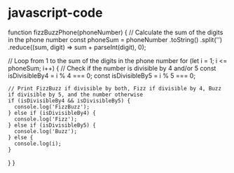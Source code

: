 # javascript-code
function fizzBuzzPhone(phoneNumber) {
  // Calculate the sum of the digits in the phone number
  const phoneSum = phoneNumber
    .toString()
    .split('')
    .reduce((sum, digit) => sum + parseInt(digit), 0);

  // Loop from 1 to the sum of the digits in the phone number
  for (let i = 1; i <= phoneSum; i++) {
    // Check if the number is divisible by 4 and/or 5
    const isDivisibleBy4 = i % 4 === 0;
    const isDivisibleBy5 = i % 5 === 0;

    // Print FizzBuzz if divisible by both, Fizz if divisible by 4, Buzz if divisible by 5, and the number otherwise
    if (isDivisibleBy4 && isDivisibleBy5) {
      console.log('FizzBuzz');
    } else if (isDivisibleBy4) {
      console.log('Fizz');
    } else if (isDivisibleBy5) {
      console.log('Buzz');
    } else {
      console.log(i);
    }
  }
}
